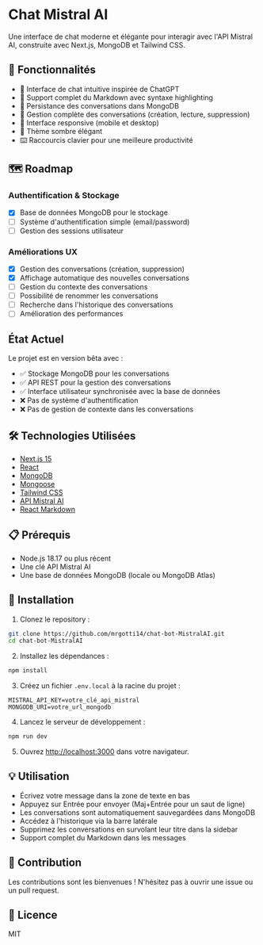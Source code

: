 # Chat Mistral AI

Une interface de chat moderne et élégante pour interagir avec l'API Mistral AI, construite avec Next.js, MongoDB et Tailwind CSS.

## 🌟 Fonctionnalités

- 💬 Interface de chat intuitive inspirée de ChatGPT
- 📝 Support complet du Markdown avec syntaxe highlighting
- 💾 Persistance des conversations dans MongoDB
- 🔄 Gestion complète des conversations (création, lecture, suppression)
- 📱 Interface responsive (mobile et desktop)
- 🎨 Thème sombre élégant
- ⌨️ Raccourcis clavier pour une meilleure productivité

## 🗺️ Roadmap

### Authentification & Stockage
- [x] Base de données MongoDB pour le stockage
- [ ] Système d'authentification simple (email/password)
- [ ] Gestion des sessions utilisateur

### Améliorations UX
- [x] Gestion des conversations (création, suppression)
- [x] Affichage automatique des nouvelles conversations
- [ ] Gestion du contexte des conversations
- [ ] Possibilité de renommer les conversations
- [ ] Recherche dans l'historique des conversations
- [ ] Amélioration des performances

## État Actuel

Le projet est en version bêta avec :
- ✅ Stockage MongoDB pour les conversations
- ✅ API REST pour la gestion des conversations
- ✅ Interface utilisateur synchronisée avec la base de données
- ❌ Pas de système d'authentification
- ❌ Pas de gestion de contexte dans les conversations

## 🛠️ Technologies Utilisées

- [Next.js 15](https://nextjs.org/)
- [React](https://reactjs.org/)
- [MongoDB](https://www.mongodb.com/)
- [Mongoose](https://mongoosejs.com/)
- [Tailwind CSS](https://tailwindcss.com/)
- [API Mistral AI](https://mistral.ai/)
- [React Markdown](https://github.com/remarkjs/react-markdown)

## 📋 Prérequis

- Node.js 18.17 ou plus récent
- Une clé API Mistral AI
- Une base de données MongoDB (locale ou MongoDB Atlas)

## 🚀 Installation

1. Clonez le repository :
```bash
git clone https://github.com/mrgotti14/chat-bot-MistralAI.git
cd chat-bot-MistralAI
```

2. Installez les dépendances :
```bash
npm install
```

3. Créez un fichier `.env.local` à la racine du projet :
```env
MISTRAL_API_KEY=votre_clé_api_mistral
MONGODB_URI=votre_url_mongodb
```

4. Lancez le serveur de développement :
```bash
npm run dev
```

5. Ouvrez [http://localhost:3000](http://localhost:3000) dans votre navigateur.

## 💡 Utilisation

- Écrivez votre message dans la zone de texte en bas
- Appuyez sur Entrée pour envoyer (Maj+Entrée pour un saut de ligne)
- Les conversations sont automatiquement sauvegardées dans MongoDB
- Accédez à l'historique via la barre latérale
- Supprimez les conversations en survolant leur titre dans la sidebar
- Support complet du Markdown dans les messages

## 🤝 Contribution

Les contributions sont les bienvenues ! N'hésitez pas à ouvrir une issue ou un pull request.

## 📄 Licence

MIT
